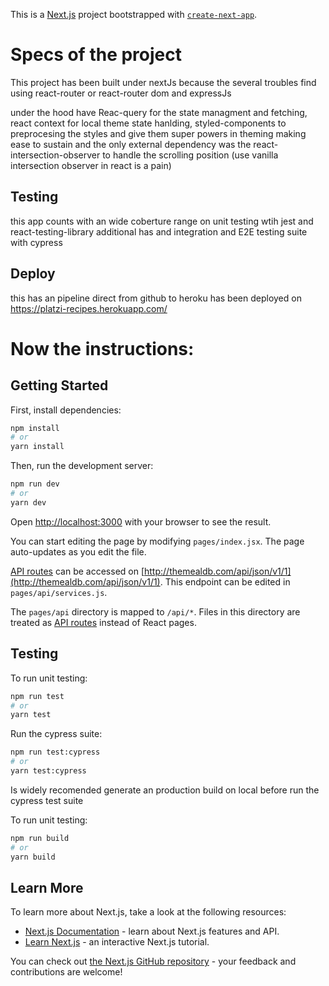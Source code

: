 This is a [Next.js](https://nextjs.org/) project bootstrapped with [`create-next-app`](https://github.com/vercel/next.js/tree/canary/packages/create-next-app).

# Specs of the project

This project has been built under nextJs because the several troubles find using react-router or react-router dom and expressJs

under the hood have Reac-query for the state managment and fetching, react context for local theme state hanlding,
styled-components to preprocesing the styles and give them super powers in theming making ease to sustain
and the only external dependency was the react-intersection-observer to handle the scrolling position (use vanilla intersection observer in react is a pain)

## Testing

this app counts with an wide coberture range on unit testing wtih jest and react-testing-library
additional has and integration and E2E testing suite with cypress

## Deploy

this has an pipeline direct from github to heroku
has been deployed on https://platzi-recipes.herokuapp.com/

# Now the instructions:

## Getting Started

First, install dependencies:

```bash
npm install
# or
yarn install
```

Then, run the development server:

```bash
npm run dev
# or
yarn dev
```

Open [http://localhost:3000](http://localhost:3000) with your browser to see the result.

You can start editing the page by modifying `pages/index.jsx`. The page auto-updates as you edit the file.

[API routes](https://nextjs.org/docs/api-routes/introduction) can be accessed on [http://themealdb.com/api/json/v1/1](http://themealdb.com/api/json/v1/1). This endpoint can be edited in `pages/api/services.js`.

The `pages/api` directory is mapped to `/api/*`. Files in this directory are treated as [API routes](https://nextjs.org/docs/api-routes/introduction) instead of React pages.

## Testing

To run unit testing:

```bash
npm run test
# or
yarn test
```

Run the cypress suite:

```bash
npm run test:cypress
# or
yarn test:cypress
```

Is widely recomended generate an production build on local before run the cypress test suite

To run unit testing:

```bash
npm run build
# or
yarn build
```

## Learn More

To learn more about Next.js, take a look at the following resources:

- [Next.js Documentation](https://nextjs.org/docs) - learn about Next.js features and API.
- [Learn Next.js](https://nextjs.org/learn) - an interactive Next.js tutorial.

You can check out [the Next.js GitHub repository](https://github.com/vercel/next.js/) - your feedback and contributions are welcome!
